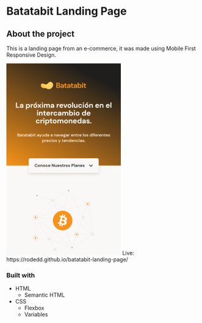 # Batatabit Landing Page

## About the project

This is a landing page from an e-commerce, it was made using Mobile First Responsive Design.

<img src="./screen1.png" alt="Batatabit Landing Page screenshot" width="300">
Live: https://rodedd.github.io/batatabit-landing-page/  

### Built with

- HTML
  - Semantic HTML
- CSS
  - Flexbox
  - Variables
